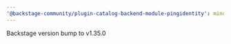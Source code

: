 ```yaml
---
'@backstage-community/plugin-catalog-backend-module-pingidentity': minor
---
```


Backstage version bump to v1.35.0
